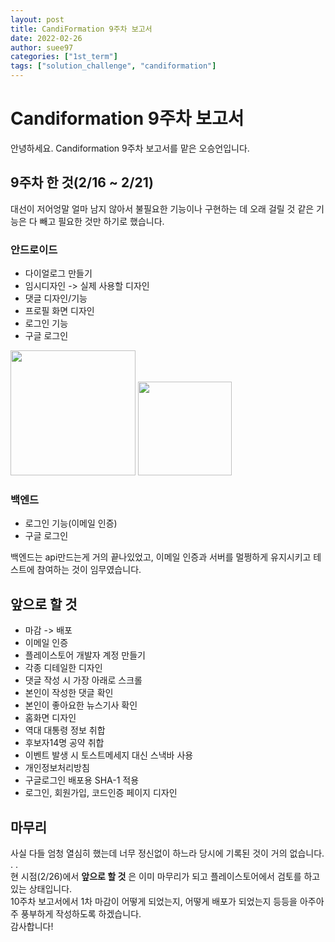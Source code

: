 ```yaml
---
layout: post
title: CandiFormation 9주차 보고서
date: 2022-02-26
author: suee97
categories: ["1st_term"]
tags: ["solution_challenge", "candiformation"]
---
```


# Candiformation 9주차 보고서
안녕하세요. Candiformation 9주차 보고서를 맡은 오승언입니다.  
  
## 9주차 한 것(2/16 ~ 2/21)
대선이 저어엉말 얼마 남지 않아서 불필요한 기능이나 구현하는 데 오래 걸릴 것 같은 기능은 다 빼고 필요한 것만 하기로 했습니다.  
  
### 안드로이드
- 다이얼로그 만들기  
- 임시디자인 -> 실제 사용할 디자인  
- 댓글 디자인/기능
- 프로필 화면 디자인
- 로그인 기능
- 구글 로그인  
  
<img src="https://images.velog.io/images/suee97/post/1f159dfe-5ffe-4cfa-8002-3e7e2126974f/image.png" width=200>
<img src="https://images.velog.io/images/suee97/post/a19a6b31-0edf-4d33-b886-066048fd7905/image.png" width=150>
  
  
### 백엔드
- 로그인 기능(이메일 인증)
- 구글 로그인
  
백엔드는 api만드는게 거의 끝나있었고, 이메일 인증과 서버를 멀쩡하게 유지시키고 테스트에 참여하는 것이 임무였습니다.  

## 앞으로 할 것
- 마감 -> 배포
- 이메일 인증
- 플레이스토어 개발자 계정 만들기
- 각종 디테일한 디자인
- 댓글 작성 시 가장 아래로 스크롤
- 본인이 작성한 댓글 확인
- 본인이 좋아요한 뉴스기사 확인
- 홈화면 디자인
- 역대 대통령 정보 취합
- 후보자14명 공약 취합
- 이벤트 발생 시 토스트메세지 대신 스낵바 사용
- 개인정보처리방침
- 구글로그인 배포용 SHA-1 적용
- 로그인, 회원가입, 코드인증 페이지 디자인
  
## 마무리
사실 다들 엄청 열심히 했는데 너무 정신없이 하느라 당시에 기록된 것이 거의 없습니다. . .  
현 시점(2/26)에서 **앞으로 할 것** 은 이미 마무리가 되고 플레이스토어에서 검토를 하고 있는 상태입니다.  
10주차 보고서에서 1차 마감이 어떻게 되었는지, 어떻게 배포가 되었는지 등등을 아주아주 풍부하게 작성하도록 하겠습니다.  
감사합니다!  

